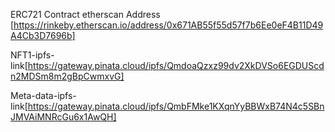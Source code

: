 
ERC721 Contract etherscan Address [https://rinkeby.etherscan.io/address/0x671AB55f55d57f7b6Ee0eF4B11D49A4Cb3D7696b]

NFT1-ipfs-link[https://gateway.pinata.cloud/ipfs/QmdoaQzxz99dv2XkDVSo6EGDUScdn2MDSm8m2gBpCwmxvG]

Meta-data-ipfs-link[https://gateway.pinata.cloud/ipfs/QmbFMke1KXqnYyBBWxB74N4c5SBnJMVAiMNRcGu6x1AwQH]
